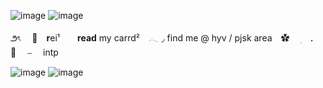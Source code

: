 ![image](![image](https://github.com/user-attachments/assets/9e439020-f065-4508-b359-81e2876fcc06))
![image](![image](https://github.com/user-attachments/assets/0fe9fdad-32ae-46b5-b402-b12b33c3e62e))

౨ৎ 　🎀　**r**ei¹　　**read** my carrd²　𓂃  ◞
find me @ hyv / pjsk area　✿ ⠀ ׅ　． 💒 　⎯　 intp

 ![image](![image](https://github.com/user-attachments/assets/f2e72c33-c4b2-42db-85a1-febe2f948405))
 ![image](![image](https://github.com/user-attachments/assets/0d2c7e1a-9c12-428d-9f02-5199df28bba7))
